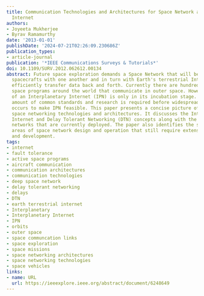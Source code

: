 ```yaml
---
title: Communication Technologies and Architectures for Space Network and Interplanetary
  Internet
authors:
- Joyeeta Mukherjee
- Byrav Ramamurthy
date: '2013-01-01'
publishDate: '2024-07-21T02:26:09.230686Z'
publication_types:
- article-journal
publication: '*IEEE Communications Surveys & Tutorials*'
doi: 10.1109/SURV.2012.062612.00134
abstract: Future space exploration demands a Space Network that will be able to connect
  spacecrafts with one another and in turn with Earth's terrestrial Internet and hence
  efficiently transfer data back and forth. Currently there are hundreds of active
  space programs around the world that communicate in outer space. However, the concept
  of an Interplanetary Internet (IPN) is only in its incubation stage. Considerable
  amount of common standards and research is required before widespread deployment
  occurs to make IPN feasible. This paper presents a concise picture of the current
  space networking technologies and architectures. It discusses the Interplanetary
  Internet and Delay Tolerant Networking (DTN) concepts along with the various space
  networks that are currently deployed. The paper also identifies the significant
  areas of space network design and operation that still require extensive research
  and development.
tags:
- internet
- fault tolerance
- active space programs
- aircraft communication
- communication architectures
- communication technologies
- deep space network
- delay tolerant networking
- delays
- DTN
- earth terrestrial internet
- Interplanetary
- Interplanetary Internet
- IPN
- orbits
- outer space
- space communcation links
- space exploration
- space missions
- space networking architectures
- space networking technologies
- space vehicles
links:
- name: URL
  url: https://ieeexplore.ieee.org/abstract/document/6248649
---
```


